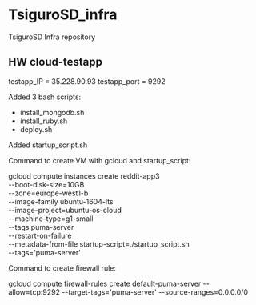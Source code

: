 # TsiguroSD_infra
TsiguroSD Infra repository



## HW cloud-testapp

testapp_IP = 35.228.90.93
testapp_port = 9292

Added 3 bash scripts:

 - install_mongodb.sh
 - install_ruby.sh
 - deploy.sh

Added startup_script.sh

Command to create VM with gcloud and startup_script:

gcloud compute instances create reddit-app3\
  --boot-disk-size=10GB \
  --zone=europe-west1-b \
  --image-family ubuntu-1604-lts \
  --image-project=ubuntu-os-cloud \
  --machine-type=g1-small \
  --tags puma-server \
  --restart-on-failure \
  --metadata-from-file startup-script=./startup_script.sh \
  --tags='puma-server'

Command to create firewall rule:

gcloud compute firewall-rules create default-puma-server  --allow=tcp:9292 --target-tags='puma-server' --source-ranges=0.0.0.0/0

